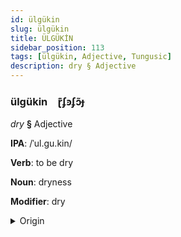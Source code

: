 ```yaml
---
id: ülgükin
slug: ülgükin
title: ÜLGÜKİN
sidebar_position: 113
tags: [ülgükin, Adjective, Tungusic]
description: dry § Adjective
---
```


### ülgükin&emsp;<span kind="abugida">ɽ͊ʄꜿʄɔ̃ɟ</span>

*dry* **§** Adjective

**IPA**: /ˈul.gu.kin/

**Verb**: to be dry

**Noun**: dryness

**Modifier**: dry

<details>
    <summary>Origin</summary>
    Evenki олгокин olgokin /ʊl.gʊ.kin/<br/>
    <em>Tungusic Language Family</em>
</details>